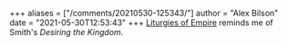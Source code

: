 +++
aliases = ["/comments/20210530-125343/"]
author = "Alex Bilson"
date = "2021-05-30T12:53:43"
+++
[Liturgies of Empire](https://nurselog.online/liturgies-of-empire.html) reminds me of Smith's _Desiring the Kingdom_.

